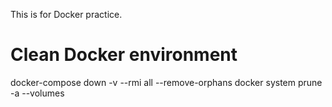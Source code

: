This is for Docker practice.

# Clean Docker environment

docker-compose down -v --rmi all --remove-orphans
docker system prune -a --volumes

